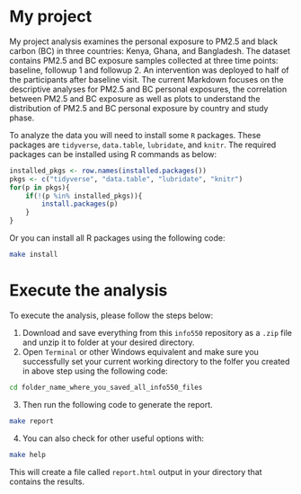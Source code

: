 # My project

My project analysis examines the personal exposure to PM2.5 and black carbon (BC) in three countries: Kenya, Ghana, and Bangladesh. The dataset contains PM2.5 and BC exposure samples collected at three time points: baseline, followup 1 and followup 2. An intervention was deployed to half of the participants after baseline visit. The current Markdown focuses on the descriptive analyses for PM2.5 and BC personal exposures, the correlation between PM2.5 and BC exposure as well as plots to understand the distribution of PM2.5 and BC personal exposure by country and study phase.

To analyze the data you will need to install some `R` packages. These packages are `tidyverse`, `data.table`, `lubridate`, and `knitr`. The required packages can be installed using R commands as below:

```r
installed_pkgs <- row.names(installed.packages())
pkgs <- c("tidyverse", "data.table", "lubridate", "knitr")
for(p in pkgs){
	if(!(p %in% installed_pkgs)){
		install.packages(p)
	}
}
```
Or you can install all R packages using the following code:
```bash
make install
```

# Execute the analysis

To execute the analysis, please follow the steps below:
1. Download and save everything from this `info550` repository as a `.zip` file and unzip it to folder at your desired directory. 
2. Open `Terminal` or other Windows equivalent and make sure you successfully set your current working directory to the folfer you created in above step using the following code:
```bash
cd folder_name_where_you_saved_all_info550_files
```
3. Then run the following code to generate the report.
```bash
make report
```
4. You can also check for other useful options with:
```bash
make help
```
This will create a file called `report.html` output in your directory that contains the results.
